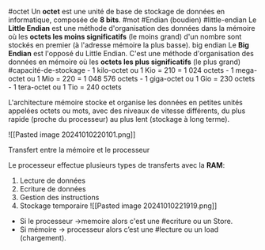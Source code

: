#octet
	Un **octet** est une unité de base de stockage de données en informatique, composée de **8 bits**.
#mot
#Endian (boudien)
	#little-endian
		Le **Little Endian** est une méthode d'organisation des données dans la mémoire où les **octets les moins significatifs** (le moins grand) d'un nombre sont stockés en premier (à l'adresse mémoire la plus basse).
	big endian
		Le **Big Endian** est l'opposé du Little Endian. C'est une méthode d'organisation des données en mémoire où les **octets les plus significatifs** (le plus grand)
#capacité-de-stockage
	- 1 kilo-octet ou 1 Kio = 210 = 1 024 octets
	- 1 mega-octet ou 1 Mio = 220 = 1 048 576 octets
	- 1 giga-octet ou 1 Gio = 230 octets
	- 1 tera-octet ou 1 Tio = 240 octets	


L'architecture mémoire stocke et organise les données en petites unités appelées octets ou mots, avec des niveaux de vitesse différents, du plus rapide (proche du processeur) au plus lent (stockage à long terme).


![[Pasted image 20241010220101.png]]

Transfert entre la mémoire et le processeur

Le processeur effectue plusieurs types de transferts avec la **RAM**:
1. Lecture de données
2. Ecriture de données
3. Gestion des instructions
4. Stockage temporaire
![[Pasted image 20241010221919.png]]
- Si le processeur ->memoire alors c'est une #ecriture ou un Store.
- Si mémoire → processeur alors c’est une #lecture ou un load (chargement).